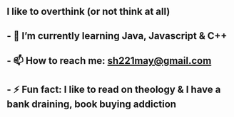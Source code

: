 ## I like to overthink (or not think at all)
## - 🌱 I’m currently learning Java, Javascript & C++
## - 📫 How to reach me: sh221may@gmail.com
## - ⚡ Fun fact: I like to read on theology & I have a bank draining, book buying addiction
<!--
**S0LD13R-CMD/S0LD13R-CMD** is a ✨ _special_ ✨ repository because its `README.md` (this file) appears on your GitHub profile.

Here are some ideas to get you started:

- 🔭 I’m currently working on ...
- 🌱 I’m currently learning ...
- 👯 I’m looking to collaborate on ...
- 🤔 I’m looking for help with ...
- 💬 Ask me about ...
- 📫 How to reach me: ...
- 😄 Pronouns: ...
- ⚡ Fun fact: ...
-->
